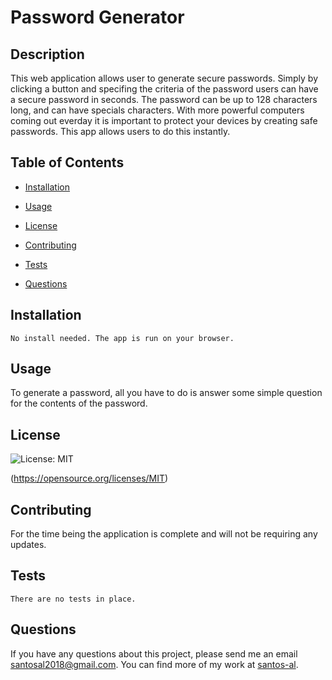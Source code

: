 # Password Generator
  ## Description
  This web application allows user to generate secure passwords. Simply by clicking a button and specifing the criteria of the password users can have a secure password in seconds. The password can be up to 128 characters long, and can have specials characters. With more powerful computers coming out everday it is important to protect your devices by creating safe passwords. This app allows users to do this instantly.

  ## Table of Contents

  * [Installation](#installation)

  * [Usage](#usage)

  * [License](#license)

  * [Contributing](#contributing)

  * [Tests](#tests)

  * [Questions](#questions)

  ## Installation
  ```
  No install needed. The app is run on your browser.
  ```

  ## Usage
  To generate a password, all you have to do is answer some simple question for the contents of the password.

  ## License
  ![License: MIT](https://img.shields.io/badge/License-MIT-yellow.svg) 

  (https://opensource.org/licenses/MIT)

  ## Contributing
  For the time being the application is complete and will not be requiring any updates.

  ## Tests
  ```
  There are no tests in place.
  ```

  ## Questions

  If you have any questions about this project, please send me an email santosal2018@gmail.com. 
  You can find more of my work at [santos-al](https://github.com/santos-al/).

